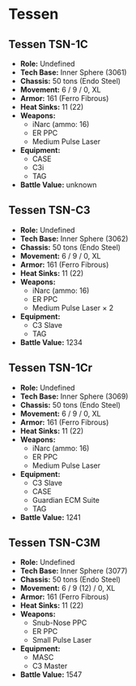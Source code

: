 # Tessen
## Tessen TSN-1C
- **Role:** Undefined
- **Tech Base:** Inner Sphere (3061)
- **Chassis:** 50 tons (Endo Steel)
- **Movement:** 6 / 9 / 0, XL
- **Armor:** 161 (Ferro Fibrous)
- **Heat Sinks:** 11 (22)
- **Weapons:**
  - iNarc (ammo: 16)
  - ER PPC
  - Medium Pulse Laser
- **Equipment:**
  - CASE
  - C3i
  - TAG
- **Battle Value:** unknown

## Tessen TSN-C3
- **Role:** Undefined
- **Tech Base:** Inner Sphere (3062)
- **Chassis:** 50 tons (Endo Steel)
- **Movement:** 6 / 9 / 0, XL
- **Armor:** 161 (Ferro Fibrous)
- **Heat Sinks:** 11 (22)
- **Weapons:**
  - iNarc (ammo: 16)
  - ER PPC
  - Medium Pulse Laser × 2
- **Equipment:**
  - C3 Slave
  - TAG
- **Battle Value:** 1234

## Tessen TSN-1Cr
- **Role:** Undefined
- **Tech Base:** Inner Sphere (3069)
- **Chassis:** 50 tons (Endo Steel)
- **Movement:** 6 / 9 / 0, XL
- **Armor:** 161 (Ferro Fibrous)
- **Heat Sinks:** 11 (22)
- **Weapons:**
  - iNarc (ammo: 16)
  - ER PPC
  - Medium Pulse Laser
- **Equipment:**
  - C3 Slave
  - CASE
  - Guardian ECM Suite
  - TAG
- **Battle Value:** 1241

## Tessen TSN-C3M
- **Role:** Undefined
- **Tech Base:** Inner Sphere (3077)
- **Chassis:** 50 tons (Endo Steel)
- **Movement:** 6 / 9 (12) / 0, XL
- **Armor:** 161 (Ferro Fibrous)
- **Heat Sinks:** 11 (22)
- **Weapons:**
  - Snub-Nose PPC
  - ER PPC
  - Small Pulse Laser
- **Equipment:**
  - MASC
  - C3 Master
- **Battle Value:** 1547

